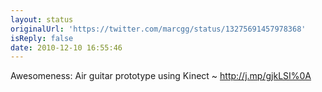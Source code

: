 ```yaml
---
layout: status
originalUrl: 'https://twitter.com/marcgg/status/13275691457978368'
isReply: false
date: 2010-12-10 16:55:46
---
```


Awesomeness: Air guitar prototype using Kinect ~ http://j.mp/gjkLSI%0A
